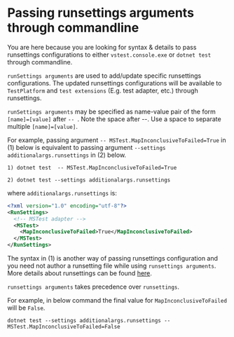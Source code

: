 # Passing runsettings arguments through commandline
You are here because you are looking for syntax & details to pass runsettings configurations to either `vstest.console.exe` or `dotnet test` through commandline.

`runSettings arguments` are used to add/update specific runsettings configurations. The updated runsettings configurations will be available to `TestPlatform` and `test extensions` (E.g. test adapter, etc.) through runsettings.

`runSettings arguments` may be specified as name-value pair of the form `[name]=[value]` after `-- `. Note the space after --. Use a space to separate multiple `[name]=[value]`.


For example, passing argument `-- MSTest.MapInconclusiveToFailed=True` in (1) below is equivalent to passing argument `--settings additionalargs.runsettings` in (2) below.

```
1) dotnet test  -- MSTest.MapInconclusiveToFailed=True
```

```
2) dotnet test --settings additionalargs.runsettings
```

where `additionalargs.runsettings` is:

```xml
<?xml version="1.0" encoding="utf-8"?>  
<RunSettings>  
  <!-- MSTest adapter -->  
  <MSTest>  
    <MapInconclusiveToFailed>True</MapInconclusiveToFailed>  
  </MSTest>   
</RunSettings> 
```


The syntax in (1) is another way of passing runsettings configuration and you need not author a runsetting file while using `runsettings arguments`. More details about runsettings can be found [here](https://msdn.microsoft.com/en-us/library/jj635153.aspx).


`runsettings arguments` takes precedence over `runsettings`.

For example, in below command the final value for `MapInconclusiveToFailed` will be `False`.

```
dotnet test --settings additionalargs.runsettings -- MSTest.MapInconclusiveToFailed=False
```
